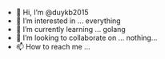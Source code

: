 - 👋 Hi, I’m @duykb2015
- 👀 I’m interested in ... everything
- 🌱 I’m currently learning ... golang
- 💞️ I’m looking to collaborate on ... nothing...
- 📫 How to reach me ...

<!---
duykb2015/duykb2015 is a ✨ special ✨ repository because its `README.md` (this file) appears on your GitHub profile.
You can click the Preview link to take a look at your changes.
--->
